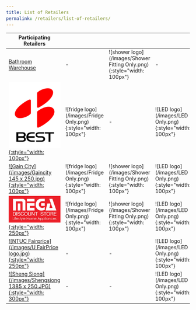 ```yaml
---
title: List of Retailers
permalink: /retailers/list-of-retailers/
---
```


| Participating Retailers |       |          |                |
|-|-|-|-|
| [Bathroom Warehouse](https://bathroomwarehouse.com.sg/contact/) |-|![shower logo](/images/Shower Fitting Only.png){:style="width: 100px"}|-
| [![Best Denki](/images/bestdenki.jpg){:style="width: 100px"}](https://www.bestdenki.com.sg/store-locator) | ![fridge logo](/images/Fridge Only.png){:style="width: 100px"} |-|![LED logo](/images/LED Only.png){:style="width: 100px"}
| [![Gain City](/images/Gaincity 145 x 250.jpg){:style="width: 100px"}](https://www.gaincity.com/customer-service/store-locations) | ![fridge logo](/images/Fridge Only.png){:style="width: 100px"} |![shower logo](/images/Shower Fitting Only.png){:style="width: 100px"}|![LED logo](/images/LED Only.png){:style="width: 100px"}
| [![Mega Discount Store](/images/megadiscountstore.png){:style="width: 250px"}](https://megadiscountstore.com.sg/pages/contact-us) |![fridge logo](/images/Fridge Only.png){:style="width: 100px"} |![shower logo](/images/Shower Fitting Only.png){:style="width: 100px"}|![LED logo](/images/LED Only.png){:style="width: 100px"}
| [![NTUC Fairprice](/images/U FairPrice logo.jpg){:style="width: 250px"}](https://www.fairprice.com.sg/store-locator) |-|-|![LED logo](/images/LED Only.png){:style="width: 100px"}
| [![Sheng Siong](/images/Shengsiong 1385 x 250.JPG){:style="width: 300px"}](https://corporate.shengsiong.com.sg/store-locator/) |-|-|![LED logo](/images/LED Only.png){:style="width: 100px"}
